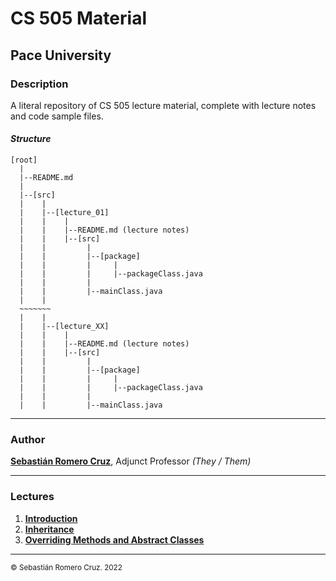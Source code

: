 # CS 505 Material

## Pace University

### Description

A literal repository of CS 505 lecture material, complete with lecture notes and code sample files.

#### _Structure_

```text
[root]
  |
  |--README.md
  |
  |--[src]
  |    |
  |    |--[lecture_01]
  |    |    |
  |    |    |--README.md (lecture notes)
  |    |    |--[src]
  |    |         |
  |    |         |--[package]
  |    |         |     |
  |    |         |     |--packageClass.java
  |    |         |
  |    |         |--mainClass.java
  |    |
  ~~~~~~~
  |    |
  |    |--[lecture_XX]
  |    |    |
  |    |    |--README.md (lecture notes)
  |    |    |--[src]
  |    |         |
  |    |         |--[package]
  |    |         |     |
  |    |         |     |--packageClass.java
  |    |         |
  |    |         |--mainClass.java
```

---

### Author

[**Sebastián Romero Cruz**](https://github.com/sebastianromerocruz), Adjunct Professor _(They / Them)_


---

### Lectures

1. [**Introduction**](src/introduction/)
2. [**Inheritance**](src/inheritance/)
3. [**Overriding Methods and Abstract Classes**](src/overridingMethodsAndAbstract/)

---

<sub>© Sebastián Romero Cruz. 2022</sub>
